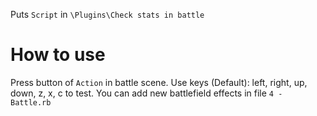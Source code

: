 Puts `Script` in `\Plugins\Check stats in battle`

# How to use
Press button of `Action` in battle scene.
Use keys (Default): left, right, up, down, z, x, c to test.
You can add new battlefield effects in file `4 - Battle.rb`
